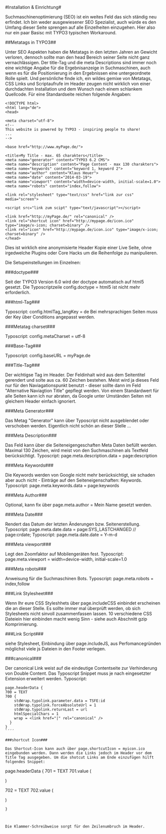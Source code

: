 #Installation & Einrichtung#

Suchmaschinenoptimierung (SEO) ist ein weites Feld das sich ständig neu erfindet. Ich bin weder ausgewiesener SEO Spezialist, auch würde es den Umfang dieser Seite sprengen auf alle Einzelheiten einzugehen. Hier also nur ein paar Basisc mit TYPO3 typischen Workaround.

##Metatags in TYPO3##

Unter SEO Aspekten haben die Metatags in den letzten Jahren an Gewicht verloren, dennoch sollte man den head Bereich seiner Seite nicht ganz vernachlässigen.
Der title-Tag und die meta Descriptions sind immer noch eine wichtige Angabe für die Ergebnisanzeige in Suchmaschinen, auch wenn es für die Positionierung in den Ergebnissen eine untergeordnete Rolle spielt.
Und persönliche finde ich, ein wildes gemixe von Metatags, CSS Links und Scriptaufrufe im Header zeugen nicht wirklich von einer durchdachten Installation und dem Wunsch nach einem schlankem Quellcode.
Für eine Standardseite reichen folgende Angaben:

````
<!DOCTYPE html>
<html lang="de">
<head>
 
<meta charset="utf-8">
<!--
This website is powered by TYPO3 - inspiring people to share!
...
-->
 
<base href="http://www.myPage.de/">
 
<title>My Title - max. 65 charakters</title>
<meta name="generator" content="TYPO3 6.2 CMS">
<meta name="description" content="Page Content - max 130 charakters">
<meta name="keywords" content="keyword 1, keyword 2">
<meta name="author" content="Klaus Heuer">
<meta name="date" content="2014-03-19">
<meta name="viewport" content="width=device-width, initial-scale=1.0">
<meta name="robots" content="index,follow">
 
<link rel="stylesheet" type="text/css" href="link zur css" media="screen">
 
<script src="link zum scipt" type="text/javascript"></script>
 
<link href="http://myPage.de/" rel="canonical" />
<link rel="shortcut icon" href="http://mypage.de/icon.ico" type="image/x-icon; charset=binary" />
<link rel="icon" href="http://mypage.de/icon.ico" type="image/x-icon; charset=binary" />
</head>
````

Dies ist wirklich eine anonymisierte Header Kopie einer Live Seite, ohne irgedwelche Plugins oder Core Hacks um die Reihenfolge zu manipulieren.

Die Setupeinstellungen im Einzelnen:

###doctype###

Seit der TYPO3 Version 6.0 wird der doctype automatisch auf html5 gesetzt.
Die Typoscriptzeile config.doctype = html5 ist nicht mehr erforderlich.

###html-Tag###

Typoscript: config.htmlTag_langKey = de
Bei mehrsprachigen Seiten muss der Key über Conditions angepasst werden.

###Metatag charset###

Typoscript: config.metaCharset = utf-8

###Base-Tag###

Typoscript: config.baseURL = myPage.de

###Title-Tag###

Der wichtigse Tag im Header. Der Feldinhalt wird aus dem Seitentitel gerendert und solte aus ca. 60 Zeichen bestehen.
Meist wird ja dieses Feld nur für den Naviagationspunkt benutzt - dieser sollte dann im Feld "Alternative Naviagtion Title" gepflegt werden.
Von einem Standardwert für alle Seiten kann ich nur abraten, da Google unter Umständen Seiten mit gleichem Header einfach ignoriert.

###Meta Generator###

Das Metag "Generator" kann über Typoscript nicht ausgeblendet oder verschoben werden. Eigentlich nicht schön an dieser Stelle ...

###Meta Description###

Das Feld kann über die Seiteneigengeschaften Meta Daten befüllt werden. Maximal 130 Zeichen, wird meist von den Suchmaschinen als Textfeld berücksichtigt.
Typoscript: page.meta.description.data = page:description

###Meta Keywords###

Die Keywords werden von Google nicht mehr berücksichtigt, sie schaden aber auch nicht - Einträge auf den Seiteneigenschaften: Keywords.
Typoscript: page.meta.keywords.data = page:keywords

###Meta Author###

Optional, kann fix über page.meta.author = Mein Name gesetzt werden.

###Meta Date###

Rendert das Datum der letzten Änderungen bzw. Seitenerstellung.
Typoscript: page.meta.date.data = page:SYS_LASTCHANGED // page:crdate;
Typoscript: page.meta.date.date = Y-m-d

###Meta viewport###

Legt den Zoomfaktor auf Mobilengeräten fest.
Typoscript: page.meta.viewport  = width=device-width, initial-scale=1.0

###Meta robots###

Anweisung für die Suchmaschinen Bots.
Typoscript: page.meta.robots = index,follow

###Link Stylesheet###

Wenn Ihr eure CSS Styleshhets über page.includeCSS einbindet erscheinen die an dieser Stelle. Es sollte immer mal überprüft werden, ob sich Stylesheets nicht sinvoll zusammenfassen lassen. 10 verschiedene CSS Dateiein hier einbinden macht wenig Sinn - siehe auch Abschnitt gzip Komprimierung.

###Link Script###

siehe Stylesheet, Einbindung über page.includeJS, aus Perfomancegründen möglichst viele js Dateien in den Footer verlegen.

###canonical###

Der canonical Link weist auf die eindeutige Contentseite zur Verhinderung von Double Content. Das Typoscript Snippet muss je nach eingesetzter Extension erweitert werden. Typoscript:

````
page.headerData {
700 = TEXT
700 {
    stdWrap.typolink.parameter.data = TSFE:id
    stdWrap.typolink.forceAbsoluteUrl = 1
    stdWrap.typolink.returnLast = url
    htmlSpecialChars = 1
    wrap = <link href="|" rel="canonical" />
  }
}
`´´´

###shortcut Icon###

Das Shortcut-Icon kann auch über page.shortcutIcon = myicon.ico eingebunden werden. Dann werden die Links jedoch im Header vor dem Title Tag ausgegeben. Um die shotcut Links am Ende einzufügen hilft folgendes Snippet:

````
page.headerData {
701 = TEXT
701.value (

<link rel="shortcut icon" href="http://mypage.de/icon.ico" type="image/x-icon; charset=binary" />
)

702 = TEXT
702.value (

<link rel="icon" href="http://mypage.de/icon.ico" type="image/x-icon; charset=binary" />
)

    }
````
    

Die Klammer-Schreibweise sorgt für den Zeilenumbruch im Header.
